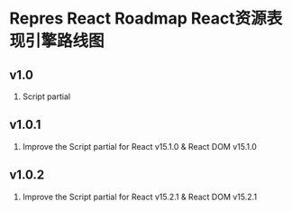 # Repres React Roadmap React资源表现引擎路线图

## v1.0
1. Script partial

## v1.0.1
1. Improve the Script partial for React v15.1.0 & React DOM v15.1.0

## v1.0.2
1. Improve the Script partial for React v15.2.1 & React DOM v15.2.1
